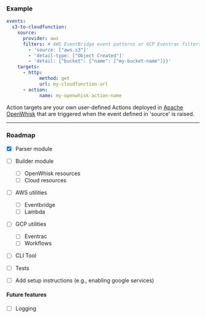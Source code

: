 
### Example
```yaml
events:    
  s3-to-cloudfunction:
    source:
      provider: aws
      filters: # AWS EventBridge event patterns or GCP Eventrac filters.
        - 'source: ["aws.s3"]'
        - 'detail-type: ["Object Created"]'
        - 'detail: {"bucket": {"name": ["my-bucket-name"]}}'
    targets:
      - http:
            method: get
            url: my-cloudfunction-url
      - action:
            name: my-openwhisk-action-name
```
Action targets are your own user-defined Actions deployed in [Apache OpenWhisk](https://openwhisk.apache.org/) that are triggered when the event defined in 'source' is raised.

-----

### Roadmap
- [X] Parser module
- [ ] Builder module
    - [ ] OpenWhisk resources
    - [ ] Cloud resources
- [ ] AWS utilities
    - [ ] Eventbridge
    - [ ] Lambda
- [ ] GCP utilities
    - [ ] Eventrac
    - [ ] Workflows
- [ ] CLI Tool
- [ ] Tests
- [ ] Add setup instructions (e.g., enabling google services)


#### Future features
- [ ] Logging